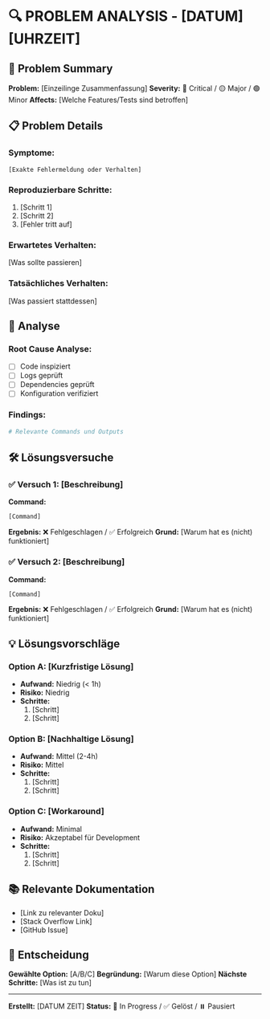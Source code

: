 # 🔍 PROBLEM ANALYSIS - [DATUM] [UHRZEIT]

## 🚨 Problem Summary
**Problem:** [Einzeilinge Zusammenfassung]
**Severity:** 🔴 Critical / 🟡 Major / 🟢 Minor
**Affects:** [Welche Features/Tests sind betroffen]

## 📋 Problem Details

### Symptome:
```
[Exakte Fehlermeldung oder Verhalten]
```

### Reproduzierbare Schritte:
1. [Schritt 1]
2. [Schritt 2]
3. [Fehler tritt auf]

### Erwartetes Verhalten:
[Was sollte passieren]

### Tatsächliches Verhalten:
[Was passiert stattdessen]

## 🔬 Analyse

### Root Cause Analyse:
- [ ] Code inspiziert
- [ ] Logs geprüft
- [ ] Dependencies geprüft
- [ ] Konfiguration verifiziert

### Findings:
```bash
# Relevante Commands und Outputs
```

## 🛠️ Lösungsversuche

### ✅ Versuch 1: [Beschreibung]
**Command:**
```bash
[Command]
```
**Ergebnis:** ❌ Fehlgeschlagen / ✅ Erfolgreich
**Grund:** [Warum hat es (nicht) funktioniert]

### ✅ Versuch 2: [Beschreibung]
**Command:**
```bash
[Command]
```
**Ergebnis:** ❌ Fehlgeschlagen / ✅ Erfolgreich
**Grund:** [Warum hat es (nicht) funktioniert]

## 💡 Lösungsvorschläge

### Option A: [Kurzfristige Lösung]
- **Aufwand:** Niedrig (< 1h)
- **Risiko:** Niedrig
- **Schritte:**
  1. [Schritt]
  2. [Schritt]

### Option B: [Nachhaltige Lösung]
- **Aufwand:** Mittel (2-4h)
- **Risiko:** Mittel
- **Schritte:**
  1. [Schritt]
  2. [Schritt]

### Option C: [Workaround]
- **Aufwand:** Minimal
- **Risiko:** Akzeptabel für Development
- **Schritte:**
  1. [Schritt]
  2. [Schritt]

## 📚 Relevante Dokumentation
- [Link zu relevanter Doku]
- [Stack Overflow Link]
- [GitHub Issue]

## 🎯 Entscheidung
**Gewählte Option:** [A/B/C]
**Begründung:** [Warum diese Option]
**Nächste Schritte:** [Was ist zu tun]

---
**Erstellt:** [DATUM ZEIT]
**Status:** 🔄 In Progress / ✅ Gelöst / ⏸️ Pausiert
